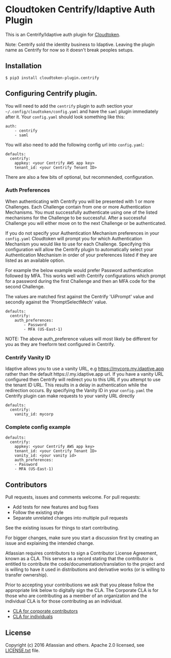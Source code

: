 # Cloudtoken Centrify/Idaptive Auth Plugin

This is an Centrify/Idaptive auth plugin for [Cloudtoken](https://bitbucket.org/atlassian/cloudtoken).

Note: Centrify sold the identity business to Idaptive. Leaving the plugin name as Centrify for now so it doesn't break peoples setups.

## Installation

    $ pip3 install cloudtoken-plugin.centrify

## Configuring Centrify plugin.

You will need to add the `centrify` plugin to auth section your `~/.config/cloudtoken/config.yaml` and have the `saml` plugin
immediately after it. Your `config.yaml` should look something like this: 

    auth:
        - centrify
        - saml

You will also need to add the following config url into `config.yaml`:

    defaults:
      centrify:
        appkey: <your Centrify AWS app key>
        tenant_id: <your Centrify Tenant ID>

There are also a few bits of optional, but recommended, configuration.

### Auth Preferences

When authenticating with Centrify you will be presented with 1 or more Challenges. Each Challenge contain
from one or more Authentication Mechanisms. You must successfully authenticate using one of the listed mechanisms for
the Challenge to be successful. After a successful Challenge you will either move on to the next Challenge or be
authenticated.

If you do not specify your Authentication Mechanism preferences in your `config.yaml` Cloudtoken will prompt you for 
which Authentication Mechanism you would like to use for each Challenge. Specifying this configuration will allow the
Centrify plugin to automatically select your Authentication Mechanism in order of your preferences listed if they are
listed as an available option.

For example the below example would prefer Password authentication followed by MFA. This works well with Centrify
configurations which prompt for a password during the first Challenge and then an MFA code for the second Challenge.

The values are matched first against the Centrify 'UiPrompt' value and secondly against the
'PromptSelectMech' value.

    defaults:
      centrify:
        auth_preferences:
            - Password
            - MFA (US-East-1)

NOTE: The above auth_preference values will most likely be different for you as they are freeform text configured
in Centrify.
            
### Centrify Vanity ID

Idaptive allows you to use a vanity URL, e.g https://mycorp.my.idaptive.app rather than the default
https://<tenantid>.my.idaptive.app url. If you have a vanity URL configured then Centrify will redirect you to this
URL if you attempt to use the tenant ID URL. This results in a delay in authentication while the redirection occurs. By
specifying the Vanity ID in your `config.yaml` the Centrify plugin can make requests to your vanity URL directly

    defaults:
      centrify:
        vanity_id: mycorp
        
### Complete config example

    defaults:
      centrify:
        appkey: <your Centrify AWS app key>
        tenant_id: <your Centrify Tenant ID>
        vanity_id: <your vanity id>
        auth_preferences:
        - Password
        - MFA (US-East-1)
        

## Contributors

Pull requests, issues and comments welcome. For pull requests:

* Add tests for new features and bug fixes
* Follow the existing style
* Separate unrelated changes into multiple pull requests

See the existing issues for things to start contributing.

For bigger changes, make sure you start a discussion first by creating
an issue and explaining the intended change.

Atlassian requires contributors to sign a Contributor License Agreement,
known as a CLA. This serves as a record stating that the contributor is
entitled to contribute the code/documentation/translation to the project
and is willing to have it used in distributions and derivative works
(or is willing to transfer ownership).

Prior to accepting your contributions we ask that you please follow the appropriate
link below to digitally sign the CLA. The Corporate CLA is for those who are
contributing as a member of an organization and the individual CLA is for
those contributing as an individual.

* [CLA for corporate contributors](https://na2.docusign.net/Member/PowerFormSigning.aspx?PowerFormId=e1c17c66-ca4d-4aab-a953-2c231af4a20b)
* [CLA for individuals](https://na2.docusign.net/Member/PowerFormSigning.aspx?PowerFormId=3f94fbdc-2fbe-46ac-b14c-5d152700ae5d)

## License

Copyright (c) 2016 Atlassian and others.
Apache 2.0 licensed, see [LICENSE.txt](LICENSE.txt) file.